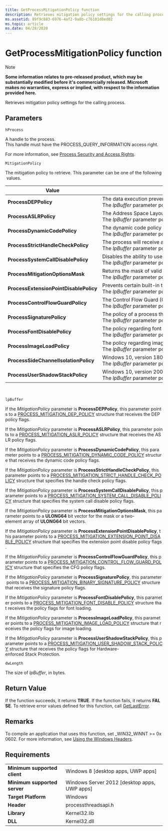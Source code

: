 ```yaml
---
title: GetProcessMitigationPolicy function
description: Retrieves mitigation policy settings for the calling process.
ms.assetid: 89f9c883-6976-4af2-9a8b-c76101d8ed02
ms.topic: article
ms.date: 04/28/2020
---
```


# GetProcessMitigationPolicy function

>[!NOTE]
>**Some information relates to pre-released product, which may be substantially modified before it's commercially released. Microsoft makes no warranties, express or implied, with respect to the information provided here.**

Retrieves mitigation policy settings for the calling process.

## Parameters

`hProcess`

A handle to the process. This handle must have the PROCESS_QUERY_INFORMATION access right.

For more information, see [Process Security and Access Rights](/windows/desktop/ProcThread/process-security-and-access-rights).

`MitigationPolicy`

The mitigation policy to retrieve. This parameter can be one of the following values.

|Value|Meaning|
|---|---|
|**ProcessDEPPolicy** | The data execution prevention (DEP) policy of the process. <br> The *lpBuffer* parameter points to a [PROCESS_MITIGATION_DEP_POLICY](/windows/desktop/api/winnt/ns-winnt-process_mitigation_dep_policy) structure that specifies the DEP policy flags.|
|**ProcessASLRPolicy** | The Address Space Layout Randomization (ASLR) policy of the process. <br> The *lpBuffer* parameter points to a [PROCESS_MITIGATION_ASLR_POLICY](/windows/desktop/api/winnt/ns-winnt-process_mitigation_aslr_policy) structure that specifies the ASLR policy flags. |
|**ProcessDynamicCodePolicy**| The dynamic code policy of the process. When turned on,the process cannot generate dynamic code or modify existing executable code. <br> The *lpBuffer* parameter points to a [PROCESS_MITIGATION_DYNAMIC_CODE_POLICY](/windows/desktop/api/winnt/ns-winnt-process_mitigation_dynamic_code_policy) structure that specifies the dynamic code policy flags.|
|**ProcessStrictHandleCheckPolicy** | The process will receive a fatal error if it manipulates a handle that is not valid. <br> The *lpBuffer* parameter points to a [PROCESS_MITIGATION_STRICT_HANDLE_CHECK_POLICY](/windows/win32/api/winnt/ns-winnt-process_mitigation_strict_handle_check_policy) structure that specifies the handle check policy flags. |
|**ProcessSystemCallDisablePolicy**| Disables the ability to use NTUser/GDI functions at the lowest layer. <br> The *lpBuffer* parameter points to a [PROCESS_MITIGATION_SYSTEM_CALL_DISABLE_POLICY](/windows/win32/api/winnt/ns-winnt-process_mitigation_system_call_disable_policy) structure that specifies the system call disable policy flags.|
|**ProcessMitigationOptionsMask**| Returns the mask of valid bits for all the mitigation options on the system An application can set many mitigation options without querying the operating system for mitigation options by combining bitwise with the mask to exclude all non-supported bits at once. <br> The *lpBuffer* parameter points to a **ULONG64** bit vector for the mask, or a two-element array of **ULONG64** bit vectors.|
|**ProcessExtensionPointDisablePolicy**|Prevents certain built-in third party extension points from being enabled, preventing legacy extension point DLLs from being loaded into the process. <br> The *lpBuffer* parameter points to a [PROCESS_MITIGATION_EXTENSION_POINT_DISABLE_POLICY](/windows/win32/api/winnt/ns-winnt-process_mitigation_extension_point_disable_policy) structure that specifies the extension point disable policy flags.|
|**ProcessControlFlowGuardPolicy**|The Control Flow Guard (CFG) policy of the process. <br> The *lpBuffer* parameter points to a [PROCESS_MITIGATION_CONTROL_FLOW_GUARD_POLICY](/windows/win32/api/winnt/ns-winnt-process_mitigation_control_flow_guard_policy) structure that specifies the CFG policy flags.|
|**ProcessSignaturePolicy**|The policy of a process that can restrict image loading to those images that are either signed by Microsoft, by the Windows Store, or by Microsoft, the Windows Store and the Windows Hardware Quality Labs (WHQL). <br> The *lpBuffer* parameter points to a [PROCESS_MITIGATION_BINARY_SIGNATURE_POLICY](/windows/win32/api/winnt/ns-winnt-process_mitigation_binary_signature_policy) structure that specifies the signature policy flags.|
|**ProcessFontDisablePolicy**| The policy regarding font loading for the process. When turned on, the process cannot load non-system fonts. <br> The *lpBuffer* parameter points to a [PROCESS_MITIGATION_FONT_DISABLE_POLICY](/windows/desktop/api/winnt/ns-winnt-process_mitigation_font_disable_policy) structure that specifies the policy flags for font loading.|
|**ProcessImageLoadPolicy**|The policy regarding image loading for the process, which determines the types of executable images that are allowed to be mapped into the process. When turned on, images cannot be loaded from some locations, such a remote devices or files that have the low mandatory label. <br> The *lpBuffer* parameter points to a [PROCESS_MITIGATION_IMAGE_LOAD_POLICY](/windows/desktop/api/winnt/ns-winnt-process_mitigation_image_load_policy) structure that specifies the policy flags for image loading.|
|**ProcessSideChannelIsolationPolicy**| Windows 10, version 1809 and above: The policy regarding isolation of side channels for the specified process. <br> The *lpBuffer* parameter points to a [PROCESS_MITIGATION_SIDE_CHANNEL_ISOLATION_POLICY](https://msdn.microsoft.com/library/Mt832784(v=VS.85).aspx) structure that specifies the policy flags for side channel isolation.|
|**ProcessUserShadowStackPolicy**| Windows 10, version 2004 and above: The policy regarding Hardware-enforced Stack Protection for the specified process. <br> The *lpBuffer* parameter points to a [PROCESS_MITIGATION_USER_SHADOW_STACK_POLICY](/windows/win32/api/winnt/ns-winnt-process_mitigation_user_shadow_stack_policy) structure that specifies the policy flags for Hardware-enforced Stack Protection.|

 

`lpBuffer`

If the *MitigationPolicy* parameter is **ProcessDEPPolicy**, this parameter points to a [PROCESS_MITIGATION_DEP_POLICY](https://docs.microsoft.com/windows/desktop/api/winnt/ns-winnt-process_mitigation_dep_policy) structure that receives the DEP policy flags.

If the *MitigationPolicy* parameter is **ProcessASLRPolicy**, this parameter points to a [PROCESS_MITIGATION_ASLR_POLICY](/windows/desktop/api/winnt/ns-winnt-process_mitigation_aslr_policy) structure that receives the ASLR policy flags.

If the *MitigationPolicy* parameter is **ProcessDynamicCodePolicy**, this parameter points to a [PROCESS_MITIGATION_DYNAMIC_CODE_POLICY](/windows/desktop/api/winnt/ns-winnt-process_mitigation_dynamic_code_policy) structure that receives the dynamic code policy flags.

If the *MitigationPolicy* parameter is **ProcessStrictHandleCheckPolicy**, this parameter points to a [PROCESS_MITIGATION_STRICT_HANDLE_CHECK_POLICY](/windows/win32/api/winnt/ns-winnt-process_mitigation_strict_handle_check_policy) structure that specifies the handle check policy flags.

If the *MitigationPolicy* parameter is **ProcessSystemCallDisablePolicy**, this parameter points to a [PROCESS_MITIGATION_SYSTEM_CALL_DISABLE_POLICY](/windows/win32/api/winnt/ns-winnt-process_mitigation_system_call_disable_policy) structure that specifies the system call disable policy flags.

If the *MitigationPolicy* parameter is **ProcessMitigationOptionsMask**, this parameter points to a **ULONG64** bit vector for the mask or a two-element array of **ULONG64** bit vectors.

If the *MitigationPolicy* parameter is **ProcessExtensionPointDisablePolicy**, this parameter points to a [PROCESS_MITIGATION_EXTENSION_POINT_DISABLE_POLICY](/windows/win32/api/winnt/ns-winnt-process_mitigation_extension_point_disable_policy) structure that specifies the extension point disable policy flags.

If the *MitigationPolicy* parameter is **ProcessControlFlowGuardPolicy**, this parameter points to a [PROCESS_MITIGATION_CONTROL_FLOW_GUARD_POLICY](/windows/win32/api/winnt/ns-winnt-process_mitigation_control_flow_guard_policy) structure that specifies the CFG policy flags.

If the *MitigationPolicy* parameter is **ProcessSignaturePolicy**, this parameter points to a [PROCESS_MITIGATION_BINARY_SIGNATURE_POLICY](/windows/win32/api/winnt/ns-winnt-process_mitigation_binary_signature_policy) structure that receives the signature policy flags.

If the *MitigationPolicy* parameter is **ProcessFontDisablePolicy**, this parameter points to a [PROCESS_MITIGATION_FONT_DISABLE_POLICY](/windows/desktop/api/winnt/ns-winnt-process_mitigation_font_disable_policy) structure that receives the policy flags for font loading.

If the *MitigationPolicy* parameter is **ProcessImageLoadPolicy**, this parameter points to a [PROCESS_MITIGATION_IMAGE_LOAD_POLICY](/windows/desktop/api/winnt/ns-winnt-process_mitigation_image_load_policy) structure that receives the policy flags for image loading.

If the *MitigationPolicy* parameter is **ProcessUserShadowStackPolicy**, this parameter points to a [PROCESS_MITIGATION_USER_SHADOW_STACK_POLICY](/windows/win32/api/winnt/ns-winnt-process_mitigation_user_shadow_stack_policy) structure that receives the policy flags for Hardware-enforced Stack Protection.

`dwLength`

The size of *lpBuffer*, in bytes.

## Return Value

If the function succeeds, it returns **TRUE**. If the function fails, it returns **FALSE**. To retrieve error values defined for this function, call [GetLastError](/windows/desktop/api/errhandlingapi/nf-errhandlingapi-getlasterror).

## Remarks

To compile an application that uses this function, set _WIN32_WINNT &gt;= 0x0602. For more information, see [Using the Windows Headers](/windows/desktop/WinProg/using-the-windows-headers).

## Requirements
|||
|--|--|
|**Minimum supported client** | Windows 8 [desktop apps, UWP apps] |
|**Minimum supported server**	| Windows Server 2012 [desktop apps, UWP apps] |
|**Target Platform**	| Windows|
|**Header** | processthreadsapi.h |
|**Library**| Kernel32.lib |
|**DLL** | Kernel32.dll |





